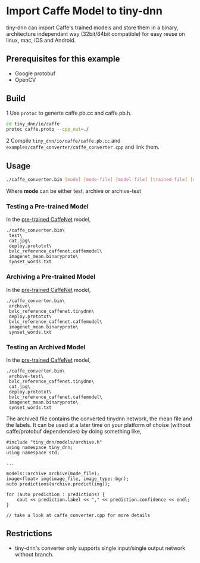 # Import Caffe Model to tiny-dnn
tiny-dnn can import Caffe's trained models and store them in a binary, architecture independant way (32bit/64bit compatible) for easy reuse on linux, mac, iOS and Android.

## Prerequisites for this example
- Google protobuf
- OpenCV

## Build

1 Use ```protoc``` to generte caffe.pb.cc and caffe.pb.h.
```bash
cd tiny_dnn/io/caffe
protoc caffe.proto --cpp_out=./
```

2 Compile ```tiny_dnn/io/caffe/caffe.pb.cc``` and ```examples/caffe_converter/caffe_converter.cpp``` and link them.

## Usage
```bash
./caffe_converter.bin [mode] [mode-file] [model-file] [trained-file] [mean-file] [label-file] 
```
Where **mode** can be either test, archive or archive-test

### Testing a Pre-trained Model
In the [pre-trained CaffeNet](https://github.com/BVLC/caffe/tree/master/examples/cpp_classification) model,
```
./caffe_converter.bin\
 test\
 cat.jpg\
 deploy.prototxt\
 bvlc_reference_caffenet.caffemodel\
 imagenet_mean.binaryproto\
 synset_words.txt
```

### Archiving a Pre-trained Model
In the [pre-trained CaffeNet](https://github.com/BVLC/caffe/tree/master/examples/cpp_classification) model,
```
./caffe_converter.bin\
 archive\
 bvlc_reference_caffenet.tinydnn\
 deploy.prototxt\
 bvlc_reference_caffenet.caffemodel\
 imagenet_mean.binaryproto\
 synset_words.txt
```

### Testing an Archived Model
In the [pre-trained CaffeNet](https://github.com/BVLC/caffe/tree/master/examples/cpp_classification) model,
```
./caffe_converter.bin\
 archive-test\
 bvlc_reference_caffenet.tinydnn\
 cat.jpg\
 deploy.prototxt\
 bvlc_reference_caffenet.caffemodel\
 imagenet_mean.binaryproto\
 synset_words.txt
```

The archived file contains the converted tinydnn network, the mean file and the labels.  It can be used at a later time on your platform of choise (without caffe/protobuf dependencies) by doing something like,

```
#include "tiny_dnn/models/archive.h"
using namespace tiny_dnn;
using namespace std;

...

models::archive archive(mode_file);
image<float> img(image_file, image_type::bgr);
auto predictions(archive.predict(img));
        
for (auto prediction : predictions) {
    cout << prediction.label << "," << prediction.confidence << endl;
}

// take a look at caffe_converter.cpp for more details
```
## Restrictions
- tiny-dnn's converter only supports single input/single output network without branch.
